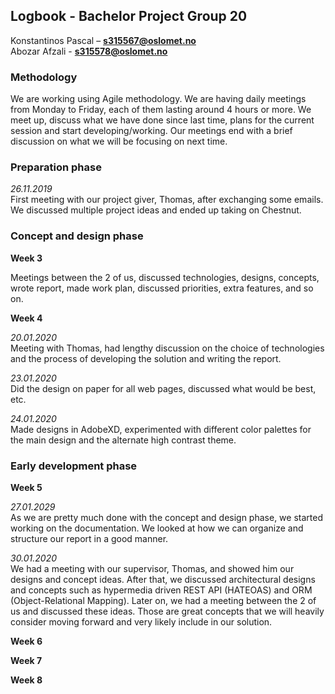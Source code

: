 ## Logbook - Bachelor Project Group 20

Konstantinos Pascal – **s315567@oslomet.no**\
Abozar Afzali - **s315578@oslomet.no**

### Methodology

We are working using Agile methodology. We are having daily meetings from Monday to Friday, each of them lasting around 4 hours or more. We meet up, discuss what we have done since last time, plans for the current session and start developing/working. Our meetings end with a brief discussion on what we will be focusing on next time.

### Preparation phase

*26.11.2019*\
First meeting with our project giver, Thomas, after exchanging some emails. We discussed multiple project ideas and ended up taking on Chestnut.

### Concept and design phase

**Week 3**

Meetings between the 2 of us, discussed technologies, designs, concepts, wrote report, made work plan, discussed priorities, extra features, and so on.

**Week 4**

*20.01.2020*\
Meeting with Thomas, had lengthy discussion on the choice of technologies and the process of developing the solution and writing the report.

*23.01.2020*\
Did the design on paper for all web pages, discussed what would be best, etc.

*24.01.2020*\
Made designs in AdobeXD, experimented with different color palettes for the main design and the alternate high contrast theme.

### Early development phase

**Week 5**

*27.01.2029*\
As we are pretty much done with the concept and design phase, we started working on the documentation. We looked at how we can organize and structure our report in a good manner.

*30.01.2020*\
We had a meeting with our supervisor, Thomas, and showed him our designs and concept ideas. After that, we discussed architectural designs and concepts such as hypermedia driven REST API (HATEOAS) and ORM (Object-Relational Mapping). Later on, we had a meeting between the 2 of us and discussed these ideas. Those are great concepts that we will heavily consider moving forward and very likely include in our solution.

**Week 6**

**Week 7**

**Week 8**